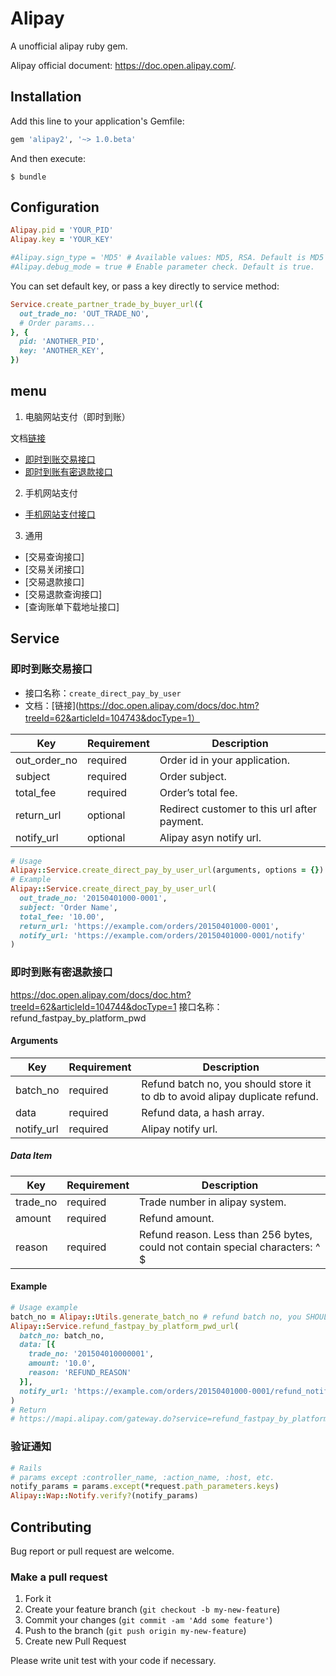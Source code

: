 # Alipay
A unofficial alipay ruby gem.

Alipay official document: https://doc.open.alipay.com/.


## Installation
Add this line to your application's Gemfile:

```ruby
gem 'alipay2', '~> 1.0.beta'
```

And then execute:

```console
$ bundle
```

## Configuration

```ruby
Alipay.pid = 'YOUR_PID'
Alipay.key = 'YOUR_KEY'

#Alipay.sign_type = 'MD5' # Available values: MD5, RSA. Default is MD5
#Alipay.debug_mode = true # Enable parameter check. Default is true.
```

You can set default key, or pass a key directly to service method:

```ruby
Service.create_partner_trade_by_buyer_url({
  out_trade_no: 'OUT_TRADE_NO',
  # Order params...
}, {
  pid: 'ANOTHER_PID',
  key: 'ANOTHER_KEY',
})
```

## menu

1. 电脑网站支付（即时到账）

文档[链接](https://doc.open.alipay.com/doc2/detail.htm?treeId=62&articleId=103566&docType=1)
* [即时到账交易接口](#即时到账交易接口)
* [即时到账有密退款接口](#即时到账有密退款接口)

2. 手机网站支付
* [手机网站支付接口](#手机网站支付接口)

3. 通用
* [交易查询接口]
* [交易关闭接口]
* [交易退款接口]
* [交易退款查询接口]
* [查询账单下载地址接口]


## Service

### 即时到账交易接口
* 接口名称：`create_direct_pay_by_user`
* 文档：[链接](https://doc.open.alipay.com/docs/doc.htm?treeId=62&articleId=104743&docType=1）

| Key | Requirement | Description |
| --- | --- | --- |
| out_order_no | required | Order id in your application. |
| subject | required | Order subject. |
| total_fee | required | Order’s total fee. |
| return_url | optional | Redirect customer to this url after payment. |
| notify_url | optional | Alipay asyn notify url. |

```ruby
# Usage
Alipay::Service.create_direct_pay_by_user_url(arguments, options = {})
# Example
Alipay::Service.create_direct_pay_by_user_url(
  out_trade_no: '20150401000-0001',
  subject: 'Order Name',
  total_fee: '10.00',
  return_url: 'https://example.com/orders/20150401000-0001',
  notify_url: 'https://example.com/orders/20150401000-0001/notify'
)
```

### 即时到账有密退款接口
https://doc.open.alipay.com/docs/doc.htm?treeId=62&articleId=104744&docType=1
接口名称：refund_fastpay_by_platform_pwd

#### Arguments
| Key | Requirement | Description |
| --- | --- | --- |
| batch_no | required | Refund batch no, you should store it to db to avoid alipay duplicate refund. |
| data | required | Refund data, a hash array. |
| notify_url | required | Alipay notify url. |

##### Data Item
| Key | Requirement | Description |
| --- | --- | --- |
| trade_no | required | Trade number in alipay system. |
| amount | required | Refund amount. |
| reason | required | Refund reason. Less than 256 bytes, could not contain special characters: ^ $ | #. |

#### Example

```ruby
# Usage example
batch_no = Alipay::Utils.generate_batch_no # refund batch no, you SHOULD store it to db to avoid alipay duplicate refund
Alipay::Service.refund_fastpay_by_platform_pwd_url(
  batch_no: batch_no,
  data: [{
    trade_no: '201504010000001',
    amount: '10.0',
    reason: 'REFUND_REASON'
  }],
  notify_url: 'https://example.com/orders/20150401000-0001/refund_notify'
)
# Return
# https://mapi.alipay.com/gateway.do?service=refund_fastpay_by_platform_pwd&...
```

### 验证通知

```ruby
# Rails
# params except :controller_name, :action_name, :host, etc.
notify_params = params.except(*request.path_parameters.keys)
Alipay::Wap::Notify.verify?(notify_params)
```

## Contributing
Bug report or pull request are welcome.

### Make a pull request

1. Fork it
2. Create your feature branch (`git checkout -b my-new-feature`)
3. Commit your changes (`git commit -am 'Add some feature'`)
4. Push to the branch (`git push origin my-new-feature`)
5. Create new Pull Request

Please write unit test with your code if necessary.
